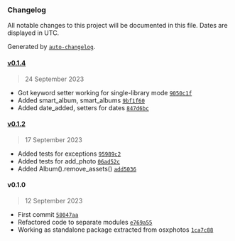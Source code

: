 ### Changelog

All notable changes to this project will be documented in this file. Dates are displayed in UTC.

Generated by [`auto-changelog`](https://github.com/CookPete/auto-changelog).

#### [v0.1.4](https://github.com/RhetTbull/photokit/compare/v0.1.2...v0.1.4)

> 24 September 2023

- Got keyword setter working for single-library mode [`9050c1f`](https://github.com/RhetTbull/photokit/commit/9050c1f79f7cae52f4fe96c858246c00ed9a3ce8)
- Added smart_album, smart_albums [`9bf1f60`](https://github.com/RhetTbull/photokit/commit/9bf1f60fe3af4a95ac1a0d888784eafbbdf8c471)
- Added date_added, setters for dates [`847d6bc`](https://github.com/RhetTbull/photokit/commit/847d6bc70155dafc15850c7dab39a67839eaf4f3)

#### [v0.1.2](https://github.com/RhetTbull/photokit/compare/v0.1.0...v0.1.2)

> 17 September 2023

- Added tests for exceptions [`95989c2`](https://github.com/RhetTbull/photokit/commit/95989c2d2e2ef7087db634d49982ae15caec64f8)
- Added tests for add_photo [`06ad52c`](https://github.com/RhetTbull/photokit/commit/06ad52cccc5f6d2baf03c4c4e6b1e675e06e63b2)
- Added Album().remove_assets() [`add5036`](https://github.com/RhetTbull/photokit/commit/add503662a02498b4ae43ef86a948d4c738e28d9)

#### v0.1.0

> 12 September 2023

- First commit [`58047aa`](https://github.com/RhetTbull/photokit/commit/58047aa6c057c0a8d97f2ece3883e71165472382)
- Refactored code to separate modules [`e769a55`](https://github.com/RhetTbull/photokit/commit/e769a5586b5454154352bcd29528a9fbcc9e6e83)
- Working as standalone package extracted from osxphotos [`1ca7c88`](https://github.com/RhetTbull/photokit/commit/1ca7c88ab2bc11ab24c5e7eaf3a6326ca447efde)
